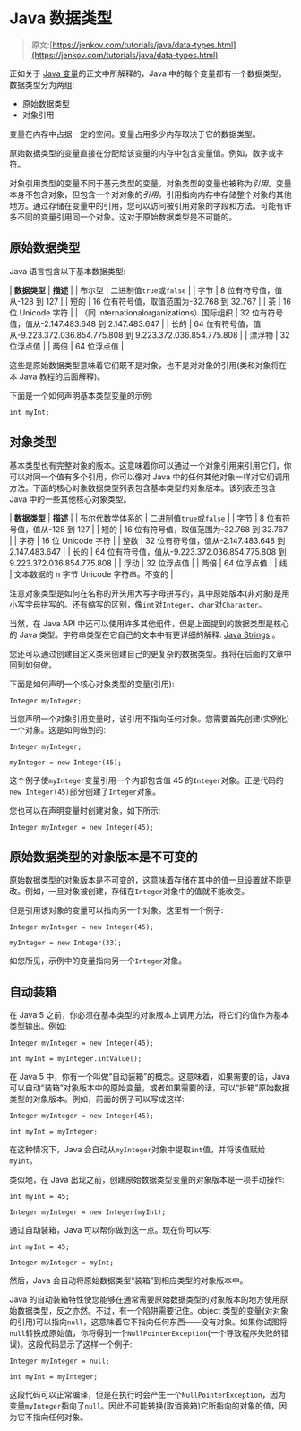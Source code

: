 # Java 数据类型

> 原文:[https://jenkov.com/tutorials/java/data-types.html](https://jenkov.com/tutorials/java/data-types.html)

正如关于 [Java 变量](variables.html)的正文中所解释的，Java 中的每个变量都有一个数据类型。数据类型分为两组:

*   原始数据类型
*   对象引用

变量在内存中占据一定的空间。变量占用多少内存取决于它的数据类型。

原始数据类型的变量直接在分配给该变量的内存中包含变量值。例如，数字或字符。

对象引用类型的变量不同于基元类型的变量。对象类型的变量也被称为*引用*。变量本身不包含对象，但包含一个对对象的*引用*。引用指向内存中存储整个对象的其他地方。通过存储在变量中的引用，您可以访问被引用对象的字段和方法。可能有许多不同的变量引用同一个对象。这对于原始数据类型是不可能的。

## 原始数据类型

Java 语言包含以下基本数据类型:

| **<nobr>数据类型</nobr>** | **描述** |
| 布尔型 | 二进制值`true`或`false` |
| 字节 | 8 位有符号值，值从-128 到 127 |
| 短的 | 16 位有符号值，取值范围为-32.768 到 32.767 |
| 茶 | 16 位 Unicode 字符 |
| （同 Internationalorganizations）国际组织 | 32 位有符号值，值从-2.147.483.648 到 2.147.483.647 |
| 长的 | 64 位有符号值，值从-9.223.372.036.854.775.808 到 9.223.372.036.854.775.808 |
| 漂浮物 | 32 位浮点值 |
| 两倍 | 64 位浮点值 |

这些是原始数据类型意味着它们既不是对象，也不是对对象的引用(类和对象将在本 Java 教程的后面解释)。

下面是一个如何声明基本类型变量的示例:

```
int myInt;

```

## 对象类型

基本类型也有完整对象的版本。这意味着你可以通过一个对象引用来引用它们，你可以对同一个值有多个引用，你可以像对 Java 中的任何其他对象一样对它们调用方法。下面的核心对象数据类型列表包含基本类型的对象版本。该列表还包含 Java 中的一些其他核心对象类型。

| **<nobr>数据类型</nobr>** | **描述** |
| 布尔代数学体系的 | 二进制值`true`或`false` |
| 字节 | 8 位有符号值，值从-128 到 127 |
| 短的 | 16 位有符号值，取值范围为-32.768 到 32.767 |
| 字符 | 16 位 Unicode 字符 |
| 整数 | 32 位有符号值，值从-2.147.483.648 到 2.147.483.647 |
| 长的 | 64 位有符号值，值从-9.223.372.036.854.775.808 到 9.223.372.036.854.775.808 |
| 浮动 | 32 位浮点值 |
| 两倍 | 64 位浮点值 |
| 线 | 文本数据的 n 字节 Unicode 字符串。不变的 |

注意对象类型是如何在名称的开头用大写字母拼写的，其中原始版本(非对象)是用小写字母拼写的。还有缩写的区别，像`int`对`Integer`、`char`对`Character`。

当然，在 Java API 中还可以使用许多其他组件，但是上面提到的数据类型是核心的 Java 类型。字符串类型在它自己的文本中有更详细的解释: [Java Strings](strings.html) 。

您还可以通过创建自定义类来创建自己的更复杂的数据类型。我将在后面的文章中回到如何做。

下面是如何声明一个核心对象类型的变量(引用):

```
Integer myInteger;

```

当您声明一个对象引用变量时，该引用不指向任何对象。您需要首先创建(实例化)一个对象。这是如何做到的:

```
Integer myInteger;

myInteger = new Integer(45);

```

这个例子使`myInteger`变量引用一个内部包含值 45 的`Integer`对象。正是代码的`new Integer(45)`部分创建了`Integer`对象。

您也可以在声明变量时创建对象，如下所示:

```
Integer myInteger = new Integer(45);

```

## 原始数据类型的对象版本是不可变的

原始数据类型的对象版本是不可变的，这意味着存储在其中的值一旦设置就不能更改。例如，一旦对象被创建，存储在`Integer`对象中的值就不能改变。

但是引用该对象的变量可以指向另一个对象。这里有一个例子:

```
Integer myInteger = new Integer(45);

myInteger = new Integer(33);

```

如您所见，示例中的变量指向另一个`Integer`对象。

## 自动装箱

在 Java 5 之前，你必须在基本类型的对象版本上调用方法，将它们的值作为基本类型输出。例如:

```
Integer myInteger = new Integer(45);

int myInt = myInteger.intValue();

```

在 Java 5 中，你有一个叫做“自动装箱”的概念。这意味着，如果需要的话，Java 可以自动“装箱”对象版本中的原始变量，或者如果需要的话，可以“拆箱”原始数据类型的对象版本。例如，前面的例子可以写成这样:

```
Integer myInteger = new Integer(45);

int myInt = myInteger;

```

在这种情况下，Java 会自动从`myInteger`对象中提取`int`值，并将该值赋给`myInt`。

类似地，在 Java 出现之前，创建原始数据类型变量的对象版本是一项手动操作:

```
int myInt = 45;

Integer myInteger = new Integer(myInt);

```

通过自动装箱，Java 可以帮你做到这一点。现在你可以写:

```
int myInt = 45;

Integer myInteger = myInt;

```

然后，Java 会自动将原始数据类型“装箱”到相应类型的对象版本中。

Java 的自动装箱特性使您能够在通常需要原始数据类型的对象版本的地方使用原始数据类型，反之亦然。不过，有一个陷阱需要记住。object 类型的变量(对对象的引用)可以指向`null`，这意味着它不指向任何东西——没有对象。如果你试图将`null`转换成原始值，你将得到一个`NullPointerException`(一个导致程序失败的错误)。这段代码显示了这样一个例子:

```
Integer myInteger = null;

int myInt = myInteger;

```

这段代码可以正常编译，但是在执行时会产生一个`NullPointerException`，因为变量`myInteger`指向了`null`。因此不可能转换(取消装箱)它所指向的对象的值，因为它不指向任何对象。